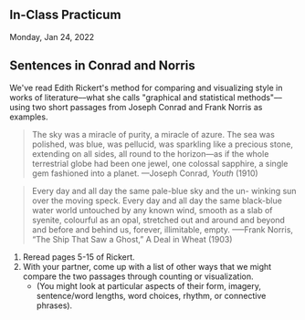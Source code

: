 ## In-Class Practicum

Monday, Jan 24, 2022

## Sentences in Conrad and Norris

We've read Edith Rickert's method for comparing and visualizing style in works of literature––what she calls "graphical and statistical methods"––using two short passages from Joseph Conrad and Frank Norris as examples. 

> The sky was a miracle of purity, a miracle of azure. The sea was polished, was blue, was pellucid, was sparkling like a precious stone, extending on all sides, all round to the horizon—as if the whole terrestrial globe had been one jewel, one colossal sapphire, a single gem fashioned into a planet.
> ––Joseph Conrad, *Youth* (1910)



> Every day and all day the same pale-blue sky and the un-
winking sun over the moving speck. Every day and all day the same black-blue water world untouched by any known wind, smooth as a slab of syenite, colourful as an opal, stretched out and around and beyond and before and behind us, forever, illimitable, empty.
>–––Frank Norris, “The Ship That Saw a Ghost,” A Deal in Wheat (1903)

1. Reread pages 5-15 of Rickert.
2. With your partner, come up with a list of other ways that we might compare the two passages through counting or visualization. 
	- (You might look at particular aspects of their form, imagery, sentence/word lengths, word choices, rhythm, or connective phrases).